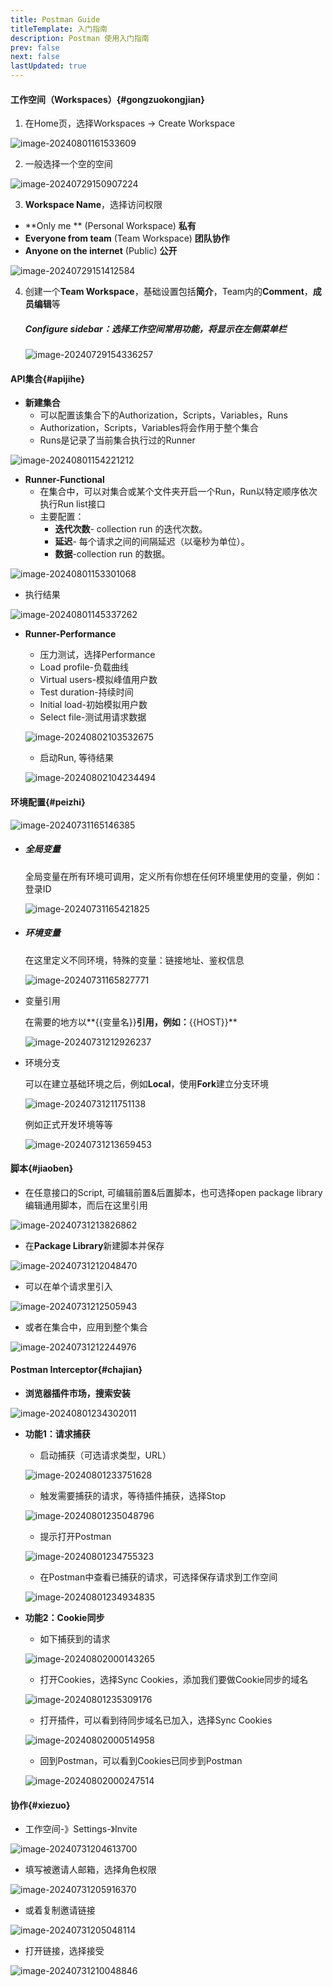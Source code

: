 ```yaml
---
title: Postman Guide
titleTemplate: 入门指南
description: Postman 使用入门指南
prev: false
next: false
lastUpdated: true
---
```


#### 工作空间（Workspaces）{#gongzuokongjian}

1. 在Home页，选择Workspaces -> Create Workspace

![image-20240801161533609](https://s2.loli.net/2024/08/01/D7FUWwic3r6R1lZ.png)

2. 一般选择一个空的空间

![image-20240729150907224](https://s2.loli.net/2024/07/29/QaZkWRPoY371eXz.png)

3. **Workspace Name**，选择访问权限

- **Only me ** (Personal Workspace) **私有**
- **Everyone from team** (Team Workspace) **团队协作**
- **Anyone on the internet** (Public) **公开**

![image-20240729151412584](https://s2.loli.net/2024/07/29/I4SZPMsvydlB51x.png)

4. 创建一个**Team Workspace**，基础设置包括**简介**，Team内的**Comment**，**成员编辑**等

   ##### Configure sidebar：选择工作空间常用功能，将显示在左侧菜单栏

   ![image-20240729154336257](https://s2.loli.net/2024/07/29/QY6e1kwusmXVdpD.png)

#### API集合{#apijihe}

- **新建集合**
  - 可以配置该集合下的Authorization，Scripts，Variables，Runs
  - Authorization，Scripts，Variables将会作用于整个集合
  - Runs是记录了当前集合执行过的Runner

![image-20240801154221212](https://s2.loli.net/2024/08/01/LPESadMgiOJsIb2.png)

- **Runner-Functional**
  - 在集合中，可以对集合或某个文件夹开启一个Run，Run以特定顺序依次执行Run list接口
  - 主要配置：
    - **迭代次数**- collection run 的迭代次数。
    - **延迟**- 每个请求之间的间隔延迟（以毫秒为单位）。
    - **数据**-collection run 的数据。

![image-20240801153301068](https://s2.loli.net/2024/08/01/9a3fwb4m2ExTr6j.png)

- 执行结果

![image-20240801145337262](https://s2.loli.net/2024/08/01/tkX2QlYpPO3SfJR.png)

- **Runner-Performance**

  - 压力测试，选择Performance
  - Load profile-负载曲线
  - Virtual users-模拟峰值用户数
  - Test duration-持续时间
  - Initial load-初始模拟用户数
  - Select file-测试用请求数据

  ![image-20240802103532675](https://s2.loli.net/2024/08/02/LVBN6GRxmdczj8W.png)

  

  - 启动Run, 等待结果

  ![image-20240802104234494](https://s2.loli.net/2024/08/02/m7NgKaCitYywHGb.png)



#### 环境配置{#peizhi}

![image-20240731165146385](https://s2.loli.net/2024/07/31/sRZ9tqMhoPcfK8U.png)

- ##### 全局变量

  全局变量在所有环境可调用，定义所有你想在任何环境里使用的变量，例如：登录ID

  ![image-20240731165421825](https://s2.loli.net/2024/07/31/eXMJmgfoYsPIA27.png)

- ##### 环境变量

  在这里定义不同环境，特殊的变量：链接地址、鉴权信息

  ![image-20240731165827771](https://s2.loli.net/2024/07/31/KBioQgpZbxctGUF.png)

- 变量引用

  在需要的地方以**{{变量名}}**引用，例如：**{{HOST}}**

  ![image-20240731212926237](https://s2.loli.net/2024/07/31/7mq2u39ECOUlySR.png)

- 环境分支

  可以在建立基础环境之后，例如**Local**，使用**Fork**建立分支环境

  ![image-20240731211751138](https://s2.loli.net/2024/07/31/LvABNqJTwOGVEsY.png)

  例如正式开发环境等等
  
  ![image-20240731213659453](https://s2.loli.net/2024/07/31/QDV6CdI9xEHzq1i.png)

#### 脚本{#jiaoben}

- 在任意接口的Script, 可编辑前置&后置脚本，也可选择open package library编辑通用脚本，而后在这里引用


![image-20240731213826862](https://s2.loli.net/2024/07/31/pwL9tBeqWvAmGPl.png)

- 在**Package Library**新建脚本并保存


![image-20240731212048470](https://s2.loli.net/2024/07/31/gTR62n4AFCbKM95.png)

- 可以在单个请求里引入

![image-20240731212505943](https://s2.loli.net/2024/07/31/OkbCELdg46Boj1l.png)

- 或者在集合中，应用到整个集合

![image-20240731212244976](https://s2.loli.net/2024/07/31/aKqkD6C2r5NFjvM.png)

#### Postman Interceptor{#chajian}

- **浏览器插件市场，搜索安装**

![image-20240801234302011](https://s2.loli.net/2024/08/02/Mvs4hyJn6ePpaIZ.png)



- **功能1：请求捕获**

  - 启动捕获（可选请求类型，URL）

  ![image-20240801233751628](https://s2.loli.net/2024/08/02/B1Odg6ZkfCwIxby.png)

  - 触发需要捕获的请求，等待插件捕获，选择Stop

  ![image-20240801235048796](https://s2.loli.net/2024/08/02/cBV5KxAwYruUeqn.png)

  - 提示打开Postman

  ![image-20240801234755323](https://s2.loli.net/2024/08/02/I62zjvKXSa3gswB.png)

  - 在Postman中查看已捕获的请求，可选择保存请求到工作空间

  ![image-20240801234934835](https://s2.loli.net/2024/08/02/WzX6LcnE3qwFHlu.png)

- **功能2：Cookie同步**

  - 如下捕获到的请求

  ![image-20240802000143265](https://s2.loli.net/2024/08/02/1DNCUrM7IQewhnS.png)

  - 打开Cookies，选择Sync Cookies，添加我们要做Cookie同步的域名

  ![image-20240801235309176](https://s2.loli.net/2024/08/02/HPz1oYdtxiFqRK5.png)

  - 打开插件，可以看到待同步域名已加入，选择Sync Cookies

  ![image-20240802000514958](https://s2.loli.net/2024/08/02/kghj5w7aWGxfipq.png)

  

  - 回到Postman，可以看到Cookies已同步到Postman

  ![image-20240802000247514](https://s2.loli.net/2024/08/02/zA4mqyStrb8KudW.png)

#### 协作{#xiezuo}

- 工作空间-》Settings-》Invite


![image-20240731204613700](https://s2.loli.net/2024/07/31/3rRc8imjyOBI1oE.png)

- 填写被邀请人邮箱，选择角色权限


![image-20240731205916370](https://s2.loli.net/2024/07/31/UpG9kSFWYaXC86s.png)

- 或着复制邀请链接

![image-20240731205048114](https://s2.loli.net/2024/07/31/YG1MI8Xz6BfRkxv.png)




- 打开链接，选择接受


![image-20240731210048846](https://s2.loli.net/2024/07/31/d2IJWoGsMDr9gli.png)
